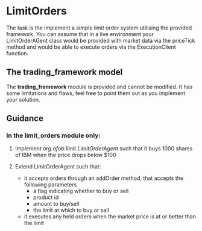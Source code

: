 # LimitOrders

The task is the implement a simple limit order system utilising the provided framework. 
You can assume that in a live environment your LimitOrderAGent class would be provided 
with market data via the priceTick method and would be able to execute orders via the ExecutionClient function.

## The trading_framework model
The **trading_framework** module is provided and cannot be modified.
It has some limitations and flaws, feel free to point them out as you implement your solution.

## Guidance
### In the **limit_orders** module only:
1. Implement _org.afob.limit.LimitOrderAgent_ such that it buys 1000 shares of IBM when the price drops below $100

2. Extend LimitOrderAgent such that:
   * it accepts orders through an addOrder method, that accepts the following parameters
     * a flag indicating whether to buy or sell
     * product id
     * amount to buy/sell
     * the limit at which to buy or sell  
   * it executes any held orders when the market price is at or better than the limit 


